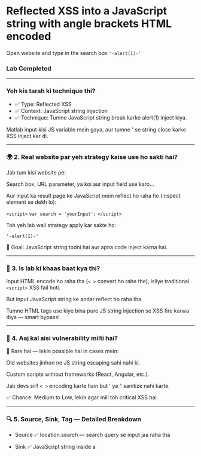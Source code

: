# Reflected XSS into a JavaScript string with angle brackets HTML encoded

Open website and type in the search box ```'-alert(1)-'```

### Lab Completed

---

### Yeh kis tarah ki technique thi?

- ✅ Type: Reflected XSS
- ✅ Context: JavaScript string injection
- ✅ Technique: Tumne JavaScript string break karke alert(1) inject kiya.

Matlab input kisi JS variable mein gaya, aur tumne ' se string close karke XSS inject kar di.

---

### 🌍 2. Real website par yeh strategy kaise use ho sakti hai?
Jab tum kisi website pe:

Search box, URL parameter, ya koi aur input field use karo...

Aur input ka result page ke JavaScript mein reflect ho raha ho (inspect element se dekh lo):

```<script>```
  ```var search = 'yourInput';```
```</script>```

Toh yeh lab wali strategy apply kar sakte ho:

```'-alert(1)-'```

🎯 Goal: JavaScript string todni hai aur apna code inject karna hai.

---

### 🌟 3. Is lab ki khaas baat kya thi?

Input HTML encode ho raha tha (```< >``` convert ho rahe the), isliye traditional ```<script>``` XSS fail hoti.

But input JavaScript string ke andar reflect ho raha tha.

Tumne HTML tags use kiye bina pure JS string injection se XSS fire karwa diya — smart bypass!

---

### 📆 4. Aaj kal aisi vulnerability milti hai?
🔴 Rare hai — lekin possible hai in cases mein:

Old websites jinhon ne JS string escaping sahi nahi ki.

Custom scripts without frameworks (React, Angular, etc.).

Jab devs sirf ```< >``` encoding karte hain but ' ya " sanitize nahi karte.

✅ Chance: Medium to Low, lekin agar mili toh critical XSS hai.

---

### 🔍 5. Source, Sink, Tag — Detailed Breakdown

- Source	✅ location.search — search query se input jaa raha tha

- Sink	✅ JavaScript string inside a <script> block (```var x = 'input';```)

- Tag	✅ ```<script>``` tag ke andar injection ho raha tha (JS context)
